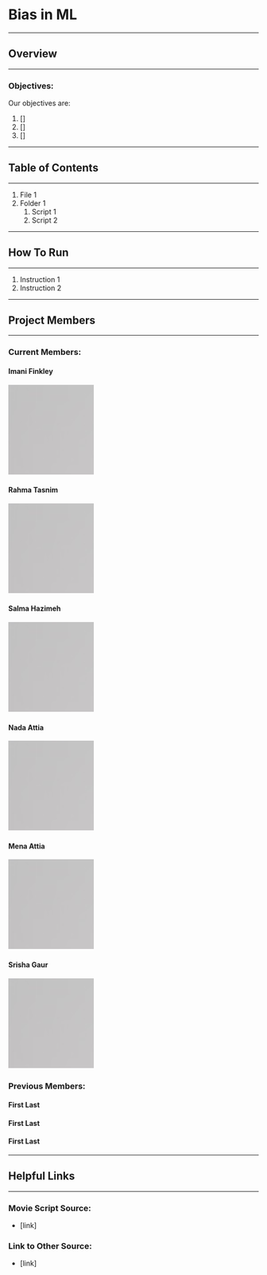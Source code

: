 # Bias in ML

***
## Overview
***
### Objectives:
Our objectives are:
1. []
2. []
3. []

***
## Table of Contents
***
1. File 1
2. Folder 1
   1. Script 1
   2. Script 2

***
## How To Run
***
1. Instruction 1
2. Instruction 2

***
## Project Members
***

### Current Members:

#### Imani Finkley
![Headshot of Imani Finkley](/headshots/sample_headshot.png)

#### Rahma Tasnim
![Headshot of Rahma Tasnim](/headshots/sample_headshot.png)

#### Salma Hazimeh
![Headshot of Salma Hazimeh](/headshots/sample_headshot.png)

#### Nada Attia
![Headshot of Nada Attia](/headshots/sample_headshot.png)

#### Mena Attia
![Headshot of Mena Attia](/headshots/sample_headshot.png)

#### Srisha Gaur
![Headshot of Srisha Gaur](/headshots/sample_headshot.png)

### Previous Members:
#### First Last
#### First Last
#### First Last

***
## Helpful Links
***
### Movie Script Source:
- [link]
### Link to Other Source:
- [link]